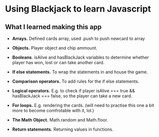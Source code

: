 # Using Blackjack to learn Javascript

## What I learned making this app

- **Arrays.** Defined cards array, used .push to push newcard to array

- **Objects.** Player object and chip ammount.

- **Booleans**. isAlive and hasBlackJack variables to determine whether player has won, lost or can take another card.

- **If else statements.** To wrap the statements in and house the game.

- **Comparison operators.** To add rules for the if else statements.

- **Logical operators.** E.g. to check if player isAlive === true && hasBlackJack === false, so the player can take a new card.

- **For loops.** E.g. rendering the cards. (will need to practise this one a bit more to become comfrotable with it, lol.)

- **The Math Object.** Math.random and Math.floor.

- **Return statements.** Returning values in functions.